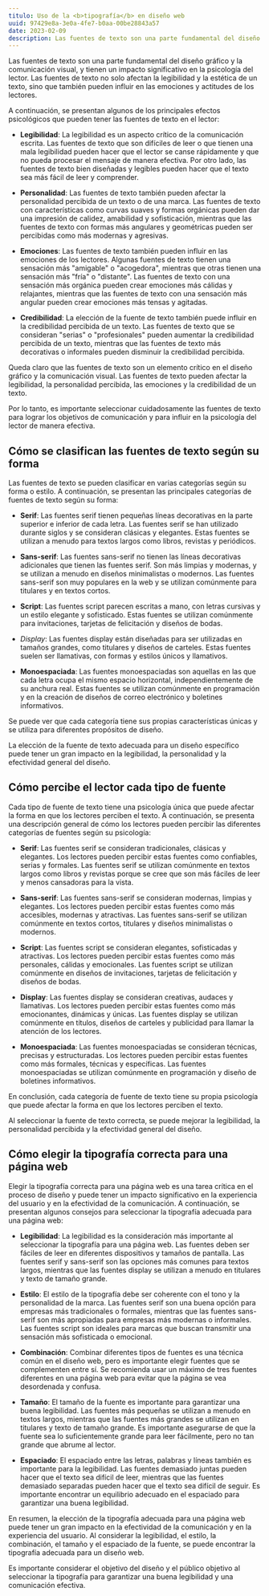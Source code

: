 ```yaml
---
titulo: Uso de la <b>tipografía</b> en diseño web
uuid: 97429e8a-3e0a-4fe7-b0aa-00be28843a57
date: 2023-02-09
description: Las fuentes de texto son una parte fundamental del diseño gráfico y la comunicación visual, y tienen un impacto significativo en la psicología del lector.
---
```


Las fuentes de texto son una parte fundamental del diseño gráfico y la comunicación visual, y tienen un impacto significativo en la psicología del lector. Las fuentes de texto no solo afectan la legibilidad y la estética de un texto, sino que también pueden influir en las emociones y actitudes de los lectores.

A continuación, se presentan algunos de los principales efectos psicológicos que pueden tener las fuentes de texto en el lector:

- **Legibilidad**: La legibilidad es un aspecto crítico de la comunicación escrita. Las fuentes de texto que son difíciles de leer o que tienen una mala legibilidad pueden hacer que el lector se canse rápidamente y que no pueda procesar el mensaje de manera efectiva. Por otro lado, las fuentes de texto bien diseñadas y legibles pueden hacer que el texto sea más fácil de leer y comprender.

- **Personalidad**: Las fuentes de texto también pueden afectar la personalidad percibida de un texto o de una marca. Las fuentes de texto con características como curvas suaves y formas orgánicas pueden dar una impresión de calidez, amabilidad y sofisticación, mientras que las fuentes de texto con formas más angulares y geométricas pueden ser percibidas como más modernas y agresivas.

- **Emociones**: Las fuentes de texto también pueden influir en las emociones de los lectores. Algunas fuentes de texto tienen una sensación más "amigable" o "acogedora", mientras que otras tienen una sensación más "fría" o "distante". Las fuentes de texto con una sensación más orgánica pueden crear emociones más cálidas y relajantes, mientras que las fuentes de texto con una sensación más angular pueden crear emociones más tensas y agitadas.

- **Credibilidad**: La elección de la fuente de texto también puede influir en la credibilidad percibida de un texto. Las fuentes de texto que se consideran "serias" o "profesionales" pueden aumentar la credibilidad percibida de un texto, mientras que las fuentes de texto más decorativas o informales pueden disminuir la credibilidad percibida.

Queda claro que las fuentes de texto son un elemento crítico en el diseño gráfico y la comunicación visual. Las fuentes de texto pueden afectar la legibilidad, la personalidad percibida, las emociones y la credibilidad de un texto.

Por lo tanto, es importante seleccionar cuidadosamente las fuentes de texto para lograr los objetivos de comunicación y para influir en la psicología del lector de manera efectiva.

## Cómo se clasifican las fuentes de texto según su forma

Las fuentes de texto se pueden clasificar en varias categorías según su forma o estilo. A continuación, se presentan las principales categorías de fuentes de texto según su forma:

- **Serif**: Las fuentes serif tienen pequeñas líneas decorativas en la parte superior e inferior de cada letra. Las fuentes serif se han utilizado durante siglos y se consideran clásicas y elegantes. Estas fuentes se utilizan a menudo para textos largos como libros, revistas y periódicos.

- **Sans-serif**: Las fuentes sans-serif no tienen las líneas decorativas adicionales que tienen las fuentes serif. Son más limpias y modernas, y se utilizan a menudo en diseños minimalistas o modernos. Las fuentes sans-serif son muy populares en la web y se utilizan comúnmente para titulares y en textos cortos.

- **Script**: Las fuentes script parecen escritas a mano, con letras cursivas y un estilo elegante y sofisticado. Estas fuentes se utilizan comúnmente para invitaciones, tarjetas de felicitación y diseños de bodas.

- _Display_: Las fuentes display están diseñadas para ser utilizadas en tamaños grandes, como titulares y diseños de carteles. Estas fuentes suelen ser llamativas, con formas y estilos únicos y llamativos.

- **Monoespaciada**: Las fuentes monoespaciadas son aquellas en las que cada letra ocupa el mismo espacio horizontal, independientemente de su anchura real. Estas fuentes se utilizan comúnmente en programación y en la creación de diseños de correo electrónico y boletines informativos.

Se puede ver que cada categoría tiene sus propias características únicas y se utiliza para diferentes propósitos de diseño.

La elección de la fuente de texto adecuada para un diseño específico puede tener un gran impacto en la legibilidad, la personalidad y la efectividad general del diseño.

## Cómo percibe el lector cada tipo de fuente

Cada tipo de fuente de texto tiene una psicología única que puede afectar la forma en que los lectores perciben el texto. A continuación, se presenta una descripción general de cómo los lectores pueden percibir las diferentes categorías de fuentes según su psicología:

- **Serif**: Las fuentes serif se consideran tradicionales, clásicas y elegantes. Los lectores pueden percibir estas fuentes como confiables, serias y formales. Las fuentes serif se utilizan comúnmente en textos largos como libros y revistas porque se cree que son más fáciles de leer y menos cansadoras para la vista.

- **Sans-serif**: Las fuentes sans-serif se consideran modernas, limpias y elegantes. Los lectores pueden percibir estas fuentes como más accesibles, modernas y atractivas. Las fuentes sans-serif se utilizan comúnmente en textos cortos, titulares y diseños minimalistas o modernos.

- **Script**: Las fuentes script se consideran elegantes, sofisticadas y atractivas. Los lectores pueden percibir estas fuentes como más personales, cálidas y emocionales. Las fuentes script se utilizan comúnmente en diseños de invitaciones, tarjetas de felicitación y diseños de bodas.

- **Display**: Las fuentes display se consideran creativas, audaces y llamativas. Los lectores pueden percibir estas fuentes como más emocionantes, dinámicas y únicas. Las fuentes display se utilizan comúnmente en títulos, diseños de carteles y publicidad para llamar la atención de los lectores.

- **Monoespaciada**: Las fuentes monoespaciadas se consideran técnicas, precisas y estructuradas. Los lectores pueden percibir estas fuentes como más formales, técnicas y específicas. Las fuentes monoespaciadas se utilizan comúnmente en programación y diseño de boletines informativos.

En conclusión, cada categoría de fuente de texto tiene su propia psicología que puede afectar la forma en que los lectores perciben el texto.

Al seleccionar la fuente de texto correcta, se puede mejorar la legibilidad, la personalidad percibida y la efectividad general del diseño.

## Cómo elegir la tipografía correcta para una página web

Elegir la tipografía correcta para una página web es una tarea crítica en el proceso de diseño y puede tener un impacto significativo en la experiencia del usuario y en la efectividad de la comunicación. A continuación, se presentan algunos consejos para seleccionar la tipografía adecuada para una página web:

- **Legibilidad**: La legibilidad es la consideración más importante al seleccionar la tipografía para una página web. Las fuentes deben ser fáciles de leer en diferentes dispositivos y tamaños de pantalla. Las fuentes serif y sans-serif son las opciones más comunes para textos largos, mientras que las fuentes display se utilizan a menudo en titulares y texto de tamaño grande.

- **Estilo**: El estilo de la tipografía debe ser coherente con el tono y la personalidad de la marca. Las fuentes serif son una buena opción para empresas más tradicionales o formales, mientras que las fuentes sans-serif son más apropiadas para empresas más modernas o informales. Las fuentes script son ideales para marcas que buscan transmitir una sensación más sofisticada o emocional.

- **Combinación**: Combinar diferentes tipos de fuentes es una técnica común en el diseño web, pero es importante elegir fuentes que se complementen entre sí. Se recomienda usar un máximo de tres fuentes diferentes en una página web para evitar que la página se vea desordenada y confusa.

- **Tamaño**: El tamaño de la fuente es importante para garantizar una buena legibilidad. Las fuentes más pequeñas se utilizan a menudo en textos largos, mientras que las fuentes más grandes se utilizan en titulares y texto de tamaño grande. Es importante asegurarse de que la fuente sea lo suficientemente grande para leer fácilmente, pero no tan grande que abrume al lector.

- **Espaciado**: El espaciado entre las letras, palabras y líneas también es importante para la legibilidad. Las fuentes demasiado juntas pueden hacer que el texto sea difícil de leer, mientras que las fuentes demasiado separadas pueden hacer que el texto sea difícil de seguir. Es importante encontrar un equilibrio adecuado en el espaciado para garantizar una buena legibilidad.

En resumen, la elección de la tipografía adecuada para una página web puede tener un gran impacto en la efectividad de la comunicación y en la experiencia del usuario. Al considerar la legibilidad, el estilo, la combinación, el tamaño y el espaciado de la fuente, se puede encontrar la tipografía adecuada para un diseño web.

Es importante considerar el objetivo del diseño y el público objetivo al seleccionar la tipografía para garantizar una buena legibilidad y una comunicación efectiva.
